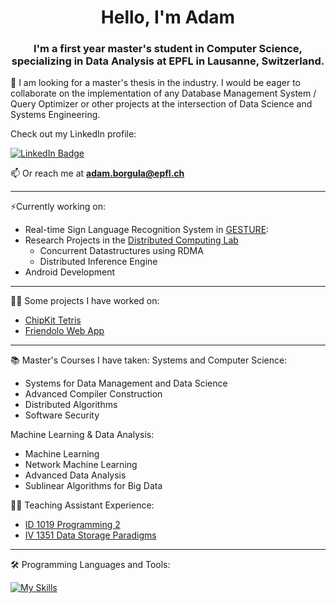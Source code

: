 <h1 align="center">Hello, I'm Adam</h1>

<h3 align="center">I'm a first year master's student in Computer Science, specializing in Data Analysis at EPFL in Lausanne, Switzerland.</h3>

👯 I am looking for a master's thesis in the industry. I would be eager to collaborate on the implementation of any Database Management System / Query Optimizer or other projects at the intersection of Data Science and Systems Engineering.

Check out my LinkedIn profile:
<div id="badges">
  <a href="https://www.linkedin.com/in/adam-borgula-8a675624b/">
    <img src="https://img.shields.io/badge/LinkedIn-blue?style=for-the-badge&logo=linkedin&logoColor=white" alt="LinkedIn Badge"/>
  </a>
<div align="center">
</div>


 📫 Or reach me at **adam.borgula@epfl.ch**

---

⚡Currently working on:
- Real-time Sign Language Recognition System in [GESTURE](https://epflaiteam.ch/projects/gesture):
- Research Projects in the [Distributed Computing Lab](https://dcl.epfl.ch/site/)
    - Concurrent Datastructures using RDMA
    - Distributed Inference Engine
- Android Development

---


👨‍💻 Some projects I have worked on:

- [ChipKit Tetris](https://github.com/adamcq/TetrisUno32)
- [Friendolo Web App](https://github.com/adamcq/Friendolo)

---

:books: Master's Courses I have taken:
Systems and Computer Science:
- Systems for Data Management and Data Science
- Advanced Compiler Construction
- Distributed Algorithms
- Software Security

Machine Learning & Data Analysis:
- Machine Learning
- Network Machine Learning
- Advanced Data Analysis
- Sublinear Algorithms for Big Data

👨‍🏫 Teaching Assistant Experience:
- [ ID 1019 Programming 2 ](https://github.com/adamcq/programming2)
- [ IV 1351 Data Storage Paradigms ](https://github.com/adamcq/MusicDB)

---
  
:hammer_and_wrench: Programming Languages and Tools:

[![My Skills](https://skillicons.dev/icons?i=py,c,java,elixir,latex,html,css,js,cpp,react,postgres,git,kotlin&perline=8)](https://skillicons.dev)


<!--
Here are some ideas to get you started:


- 🌱 I’m currently learning ...
- 👯 I’m looking to collaborate on ...
- 🤔 I’m looking for help with ...
- 💬 Ask me about ...
- 📫 How to reach me: ...
- 😄 Pronouns: ...
- ⚡ Fun fact: ...
-->
